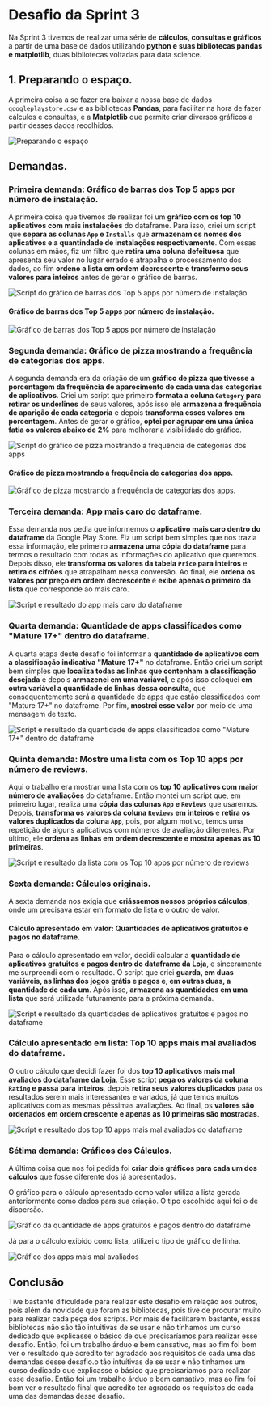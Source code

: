 # Desafio da Sprint 3
Na Sprint 3 tivemos de realizar uma série de **cálculos, consultas e gráficos** a partir de uma base de dados utilizando **python e suas bibliotecas pandas e matplotlib**, duas bibliotecas voltadas para data science.

## 1. Preparando o espaço.
A primeira coisa a se fazer era baixar a nossa base de dados ```googleplaystore.csv``` e as bibliotecas **Pandas**, para facilitar na hora de fazer cálculos e consultas, e a **Matplotlib** que permite criar diversos gráficos a partir desses dados recolhidos.

![Preparando o espaço](../evidencias/desafio_importando_bibliotecas_e_lendo_dataframe.png)

## Demandas.

### Primeira demanda: Gráfico de barras dos Top 5 apps por número de instalação.
A primeira coisa que tivemos de realizar foi um **gráfico com os top 10 aplicativos com mais instalações** do dataframe.
Para isso, criei um script que **separa as colunas ```App``` e ```Installs```** que **armazenam os nomes dos aplicativos e a quantindade de instalações respectivamente**. Com essas colunas em mãos, fiz um filtro que **retira uma coluna defeituosa** que apresenta seu valor no lugar errado e atrapalha o processamento dos dados, ao fim **ordeno a lista em ordem decrescente e transformo seus valores para inteiros** antes de gerar o gráfico de barras.

![Script do gráfico de barras dos Top 5 apps por número de instalação](../evidencias/desafio-demanda1.png)

#### Gráfico de barras dos Top 5 apps por número de instalação.

![Gráfico de barras dos Top 5 apps por número de instalação](../evidencias/grafico_top5_instalados.png)

### Segunda demanda: Gráfico de pizza mostrando a frequência de categorias dos apps.
A segunda demanda era da criação de um **gráfico de pizza que tivesse a porcentagem da frequência de aparecimento de cada uma das categorias de aplicativos**.
Criei um script que primeiro **formata a coluna ```Category``` para retirar os underlines** de seus valores, após isso ele **armazena a frequência de aparição de cada categoria** e depois **transforma esses valores em porcentagem**. Antes de gerar o gráfico, **optei por agrupar em uma única fatia os valores abaixo de 2%** para melhorar a visibilidade do gráfico.

![Script do gráfico de pizza mostrando a frequência de categorias dos apps](../evidencias/desafio-demanda2.png)

#### Gráfico de pizza mostrando a frequência de categorias dos apps.

![Gráfico de pizza mostrando a frequência de categorias dos apps.](../evidencias/grafico_frequencia_categorias.png)

### Terceira demanda: App mais caro do dataframe.
Essa demanda nos pedia que informemos o **aplicativo mais caro dentro do dataframe** da Google Play Store.
Fiz um script bem simples que nos trazia essa informação, ele primeiro **armazena uma cópia do dataframe** para termos o resultado com todas as informações do aplicativo que queremos. Depois disso, ele **transforma os valores da tabela ```Price``` para inteiros** e **retira os cifrões** que atrapalham nessa conversão. Ao final, ele **ordena os valores por preço em ordem decrescente** e **exibe apenas o primeiro da lista** que corresponde ao mais caro.

![Script e resultado do app mais caro do dataframe](../evidencias/desafio-demanda3.png)

### Quarta demanda: Quantidade de apps classificados como "Mature 17+" dentro do dataframe.
A quarta etapa deste desafio foi informar a **quantidade de aplicativos com a classificação indicativa "Mature 17+"** no dataframe.
Então criei um script bem simples que **localiza todas as linhas que contenham a classificação desejada** e depois **armazenei em uma variável**, e após isso coloquei **em outra variável a quantidade de linhas dessa consulta**, que consequentemente será a quantidade de apps que estão classificados com "Mature 17+" no dataframe. Por fim, **mostrei esse valor** por meio de uma mensagem de texto.

![Script e resultado da quantidade de apps classificados como "Mature 17+" dentro do dataframe](../evidencias/desafio-demanda4.png)

### Quinta demanda: Mostre uma lista com os Top 10 apps por número de reviews.
Aqui o trabalho era mostrar uma lista com os **top 10 aplicativos com maior número de avaliações** do dataframe.
Então montei um script que, em primeiro lugar, realiza uma **cópia das colunas ```App``` e ```Reviews```** que usaremos. Depois, **transforma os valores da coluna ```Reviews``` em inteiros** e **retira os valores duplicados da coluna ```App```**, pois, por algum motivo, temos uma repetição de alguns aplicativos com números de avaliação diferentes. Por último, ele **ordena as linhas em ordem decrescente e mostra apenas as 10 primeiras**.

![Script e resultado da lista com os Top 10 apps por número de reviews](../evidencias/desafio-demanda5.png)

### Sexta demanda: Cálculos originais.
A sexta demanda nos exigia que **criássemos nossos próprios cálculos**, onde um precisava estar em formato de lista e o outro de valor.

#### Cálculo apresentado em valor: Quantidades de aplicativos gratuitos e pagos no dataframe.
Para o cálculo apresentado em valor, decidi calcular a **quantidade de aplicativos gratuitos e pagos dentro do dataframe da Loja**, e sinceramente me surpreendi com o resultado.
O script que criei **guarda, em duas variáveis, as linhas dos jogos grátis e pagos e, em outras duas, a quantidade de cada um**. Após isso, **armazena as quantidades em uma lista** que será utilizada futuramente para a próxima demanda.

![Script e resultado da quantidades de aplicativos gratuitos e pagos no dataframe](../evidencias/desafio-demanda6.1.png)

### Cálculo apresentado em lista: Top 10 apps mais mal avaliados do dataframe.
O outro cálculo que decidi fazer foi dos **top 10 aplicativos mais mal avaliados do dataframe da Loja**.
Esse script **pega os valores da coluna ```Rating``` e passa para inteiros**, depois **retira seus valores duplicados** para os resultados serem mais interessantes e variados, já que temos muitos aplicativos com as mesmas péssimas avaliações. Ao final, os **valores são ordenados em ordem crescente e apenas as 10 primeiras são mostradas**.

![Script e resultado dos top 10 apps mais mal avaliados do dataframe](../evidencias/desafio-demanda6.2.png)

### Sétima demanda: Gráficos dos Cálculos.
A última coisa que nos foi pedida foi **criar dois gráficos para cada um dos cálculos** que fosse diferente dos já apresentados.

O gráfico para o cálculo apresentado como valor utiliza a lista gerada anteriormente como dados para sua criação. O tipo escolhido aqui foi o de dispersão.

![Gráfico da quantidade de apps gratuitos e pagos dentro do dataframe](../evidencias/grafico_quant_apps_pagos_e_gratuitos.png)

Já para o cálculo exibido como lista, utilizei o tipo de gráfico de linha.

![Gráfico dos apps mais mal avaliados](../evidencias/grafico_top10_mais_mal_avaliados.png)

## Conclusão
Tive bastante dificuldade para realizar este desafio em relação aos outros, pois além da novidade que foram as bibliotecas, pois tive de procurar muito para realizar cada peça dos scripts. Por mais de facilitarem bastante, essas bibliotecas não são tão intuitivas de se usar e não tínhamos um curso dedicado que explicasse o básico de que precisaríamos para realizar esse desafio. Então, foi um trabalho árduo e bem cansativo, mas ao fim foi bom ver o resultado que acredito ter agradado aos requisitos de cada uma das demandas desse desafio.o tão intuítivas de se usar e não tinhamos um curso dedicado que explicasse o básico que precisariamos para realizar esse desafio. Então foi um trabalho árduo e bem cansativo, mas ao fim foi bom ver o resultado final que acredito ter agradado os requisitos de cada uma das demandas desse desafio.
